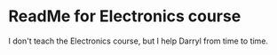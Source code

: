 # ReadMe for Electronics course
I don't teach the Electronics course, but I help Darryl from time to time.
